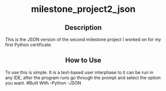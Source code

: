 <h1 align="center">milestone_project2_json </h1>
<h2 align="center">Description </h2>
This is the JSON version of the second milestone project I worked on for my first Python certificate.
<h2 align="center">How to Use</h2>
To use this is simple. It is a text-based user interphase to it can be run in any IDE, after the program runs go through the prompt and select the option you want.
#Built With
-Python
-JSON
